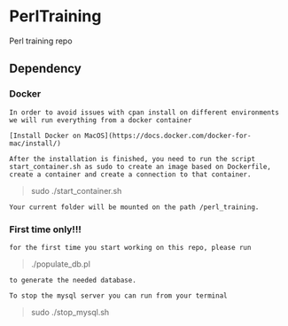 # PerlTraining

Perl training repo

## Dependency

### Docker

    In order to avoid issues with cpan install on different environments we will run everything from a docker container

    [Install Docker on MacOS](https://docs.docker.com/docker-for-mac/install/)

    After the installation is finished, you need to run the script start_container.sh as sudo to create an image based on Dockerfile, create a container and create a connection to that container.

> sudo ./start_container.sh

    Your current folder will be mounted on the path /perl_training.

### First time only!!!
    for the first time you start working on this repo, please run

>    ./populate_db.pl

    to generate the needed database.

    To stop the mysql server you can run from your terminal

>    sudo ./stop_mysql.sh

